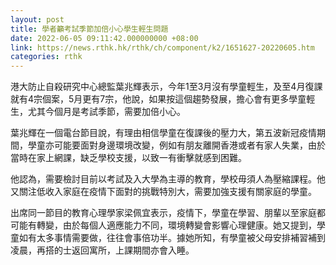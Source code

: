 ```yaml
---
layout: post
title: 學者籲考試季節加倍小心學生輕生問題
date: 2022-06-05 09:11:42.000000000 +08:00
link: https://news.rthk.hk/rthk/ch/component/k2/1651627-20220605.htm
categories: rthk
---
```


港大防止自殺研究中心總監葉兆輝表示，今年1至3月沒有學童輕生，及至4月復課就有4宗個案，5月更有7宗，他說，如果按這個趨勢發展，擔心會有更多學童輕生，尤其今個月是考試季節，需要加倍小心。

葉兆輝在一個電台節目說，有理由相信學童在復課後的壓力大，第五波新冠疫情期間，學童亦可能要面對身邊環境改變，例如有朋友離開香港或者有家人失業，由於當時在家上網課，缺乏學校支援，以致一有衝擊就感到困難。

他認為，需要檢討目前以考試及入大學為主導的教育，學校毋須人為壓縮課程。他又關注低收入家庭在疫情下面對的挑戰特別大，需要加強支援有關家庭的學童。

出席同一節目的教育心理學家梁佩宜表示，疫情下，學童在學習、朋輩以至家庭都可能有轉變，由於每個人適應能力不同，環境轉變會影響心理健康。她又提到，學童如有太多事情需要做，往往會事倍功半。據她所知，有學童被父母安排補習補到凌晨，再搭的士返回寓所，上課期間亦會入睡。
